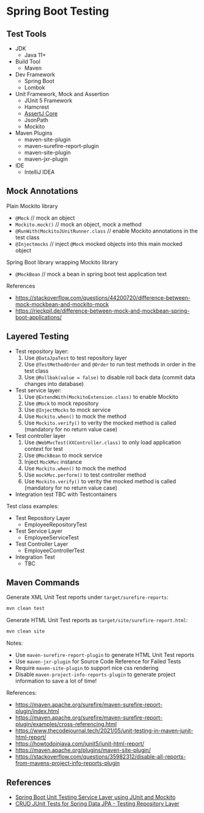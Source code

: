 # Spring Boot Testing

## Test Tools

- JDK
  - Java 11+
- Build Tool
  - Maven
- Dev Framework
  - Spring Boot
  - Lombok
- Unit Framework, Mock and Assertion
  - JUnit 5 Framework
  - Hamcrest
  - [AssertJ Core](https://assertj.github.io/doc/)
  - JsonPath
  - Mockito
- Maven Plugins
  - maven-site-plugin
  - maven-surefire-report-plugin
  - maven-site-plugin
  - maven-jxr-plugin
- IDE
  - IntelliJ IDEA
    
## Mock Annotations

Plain Mockito library
- `@Mock` // mock an object
- `Mockito.mock()` // mock an object, mock a method
- `@RunWith(MockitoJUnitRunner.class` // enable Mockito annotations in the test class
- `@Injectmocks` // inject `@Mock` mocked objects into this main mocked object

Spring Boot library wrapping Mockito library
- `@MockBean` // mock a bean in spring boot test application text


References
- https://stackoverflow.com/questions/44200720/difference-between-mock-mockbean-and-mockito-mock
- https://rieckpil.de/difference-between-mock-and-mockbean-spring-boot-applications/


## Layered Testing

- Test repository layer:
  1. Use `@DataJpaTest` to test repository layer
  2. Use `@TestMethodOrder` and `@Order` to run test methods in order in the test class
  3. Use `@Rollbak(value = false)` to disable roll back data (commit data changes into database)
- Test service layer:
  1. Use `@ExtendWith(MockitoExtension.class)` to enable Mockito
  2. Use `@Mock` to mock repository
  3. Use `@InjectMocks` to mock service
  4. Use `Mockito.when()` to mock the method
  5. Use `Mockito.verify()` to verity the mocked method is called (mandatory for no return value case)
- Test controller layer
  1. Use `@WebMvcTest(XXController.class)` to only load application context for test
  2. Use `@MockBean` to mock service
  3. Inject `MockMvc` instance
  4. Use `Mockito.when()` to mock the method
  5. Use `mockMvc.perform()` to test controller method
  6. Use `Mockito.verify()` to verity the mocked method is called (mandatory for no return value case)
- Integration test
  TBC with Testcontainers

Test class examples:
- Test Repository Layer
  - EmployeeRepositoryTest
- Test Service Layer
  - EmployeeServiceTest
- Test Controller Layer
  - EmployeeControllerTest
- Integration Test
  - TBC
  
## Maven Commands

Generate XML Unit Test reports under `target/surefire-reports`:
```bash
mvn clean test
```

Generate HTML Unit Test reports as `target/site/surefire-report.html`:
```bash
mvn clean site
```
Notes:
- Use `maven-surefire-report-plugin` to generate HTML Unit Test reports
- Use `maven-jxr-plugin` for Source Code Reference for Failed Tests
- Require `maven-site-plugin` to support nice css rendering
- Disable `maven-project-info-reports-plugin` to generate project information to save a lot of time!

References:
- https://maven.apache.org/surefire/maven-surefire-report-plugin/index.html
- https://maven.apache.org/surefire/maven-surefire-report-plugin/examples/cross-referencing.html
- https://www.thecodejournal.tech/2021/05/unit-testing-in-maven-junit-html-report/
- https://howtodoinjava.com/junit5/junit-html-report/
- https://maven.apache.org/plugins/maven-site-plugin/
- https://stackoverflow.com/questions/35982312/disable-all-reports-from-mavens-project-info-reports-plugin

## References

- [Spring Boot Unit Testing Service Layer using JUnit and Mockito](https://www.javaguides.net/2022/03/spring-boot-unit-testing-crud-rest-api-with-junit-and-mockito.html)
- [CRUD JUnit Tests for Spring Data JPA - Testing Repository Layer](https://www.javaguides.net/2021/07/crud-junit-tests-for-spring-data-jpa.html)